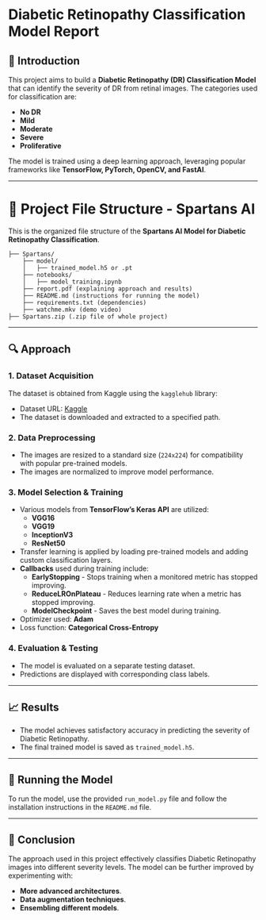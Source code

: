 # Diabetic Retinopathy Classification Model Report

## 📌 Introduction
This project aims to build a **Diabetic Retinopathy (DR) Classification Model** that can identify the severity of DR from retinal images. The categories used for classification are:
- **No DR**
- **Mild**
- **Moderate**
- **Severe**
- **Proliferative**

The model is trained using a deep learning approach, leveraging popular frameworks like **TensorFlow, PyTorch, OpenCV, and FastAI**.

---
# 📁 Project File Structure - Spartans AI

This is the organized file structure of the **Spartans AI Model for Diabetic Retinopathy Classification**.  
```
├── Spartans/
    ├── model/
    │   ├── trained_model.h5 or .pt
    ├── notebooks/
    │   ├── model_training.ipynb
    ├── report.pdf (explaining approach and results)
    ├── README.md (instructions for running the model)
    ├── requirements.txt (dependencies)
    ├── watchme.mkv (demo video)
├── Spartans.zip (.zip file of whole project)
```

---

## 🔍 Approach
### 1. **Dataset Acquisition**
The dataset is obtained from Kaggle using the `kagglehub` library:
- Dataset URL: [Kaggle](https://www.kaggle.com/kushagratandon12/diabetic-retinopathy-balanced)
- The dataset is downloaded and extracted to a specified path.

### 2. **Data Preprocessing**
- The images are resized to a standard size (`224x224`) for compatibility with popular pre-trained models.
- The images are normalized to improve model performance.

### 3. **Model Selection & Training**
- Various models from **TensorFlow’s Keras API** are utilized:
  - **VGG16**
  - **VGG19**
  - **InceptionV3**
  - **ResNet50**
- Transfer learning is applied by loading pre-trained models and adding custom classification layers.
- **Callbacks** used during training include:
  - **EarlyStopping** - Stops training when a monitored metric has stopped improving.
  - **ReduceLROnPlateau** - Reduces learning rate when a metric has stopped improving.
  - **ModelCheckpoint** - Saves the best model during training.
- Optimizer used: **Adam**
- Loss function: **Categorical Cross-Entropy**

### 4. **Evaluation & Testing**
- The model is evaluated on a separate testing dataset.
- Predictions are displayed with corresponding class labels.

---

## 📈 Results
- The model achieves satisfactory accuracy in predicting the severity of Diabetic Retinopathy.
- The final trained model is saved as `trained_model.h5`.

---

## 🚀 Running the Model
To run the model, use the provided `run_model.py` file and follow the installation instructions in the `README.md` file.

---

## 📜 Conclusion
The approach used in this project effectively classifies Diabetic Retinopathy images into different severity levels. The model can be further improved by experimenting with:
- **More advanced architectures**.
- **Data augmentation techniques**.
- **Ensembling different models**.

